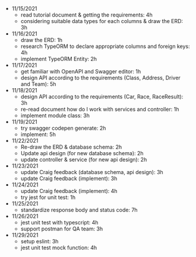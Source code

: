 - 11/15/2021
    + read tutorial document & getting the requirements: 4h
    + considering suitable data types for each columns & draw the ERD: 3h
- 11/16/2021
    + draw the ERD: 1h
    + research TypeORM to declare appropriate columns and foreign keys: 4h
    + implement TypeORM Entity: 2h
- 11/17/2021
    + get familiar with OpenAPI and Swagger editor: 1h
    + design API according to the requirements (Class, Address, Driver and Team): 5h
- 11/18/2021
    + design API according to the requirements (Car, Race, RaceResult): 3h
    + re-read document how do I work with services and controller: 1h
    + implement module class: 3h
- 11/19/2021
    + try swagger codepen generate: 2h
    + implement: 5h
- 11/22/2021
    + Re-draw the ERD & database schema: 2h
    + Update api design (for new database schema): 2h
    + update controller & service (for new api design): 2h
- 11/23/2021
    + update Craig feedback (database schema, api design): 3h
    + update Craig feedback (implement): 3h
- 11/24/2021
    + update Craig feedback (implement): 4h
    + try jest for unit test: 1h
- 11/25/2021
    + standardize response body and status code: 7h
- 11/26/2021
    + jest unit test with typescript: 4h
    + support postman for QA team: 3h
- 11/29/2021
    + setup eslint: 3h
    + jest unit test mock function: 4h
